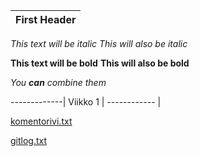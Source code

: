 First Header | 
------------ |

*This text will be italic*
_This will also be italic_

**This text will be bold**
__This will also be bold__

_You **can** combine them_

-------------|
Viikko 1     | 
------------ |

[komentorivi.txt](https://github.com/hunnak/ot-harjoitusty-/blob/master/laskarit/viikko1/komentorivi.txt)
        
        
[gitlog.txt](https://github.com/hunnak/ot-harjoitusty-/blob/master/laskarit/viikko1/gitlog.txt)
      
